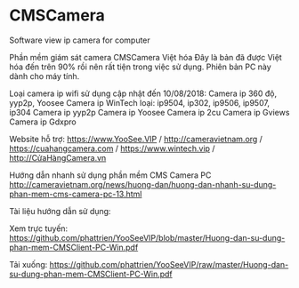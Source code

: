 # CMSCamera
Software view ip camera for computer

Phần mềm giám sát camera CMSCamera Việt hóa
Đây là bản đã được Việt hóa đến trên 90% rồi nên rất tiện trong việc sử dụng.
Phiên bản PC này dành cho máy tính.

Loại camera ip wifi sử dụng cập nhật đến 10/08/2018:
Camera ip 360 độ, yyp2p, Yoosee
Camera ip WinTech loại:  ip9504, ip302, ip9506, ip9507, ip304
Camera ip yyp2p
Camera ip Yoosee
Camera ip 2cu
Camera ip Gviews
Camera ip Gdxpro

Website hỗ trợ: 
https://www.YooSee.VIP / http://cameravietnam.org / https://cuahangcamera.com / https://www.wintech.vip / http://CửaHàngCamera.vn

Hướng dẫn nhanh sử dụng phần mềm CMS Camera PC
http://cameravietnam.org/news/huong-dan/huong-dan-nhanh-su-dung-phan-mem-cms-camera-pc-13.html

Tài liệu hướng dẫn sử dụng: 

Xem trực tuyến: https://github.com/phattrien/YooSeeVIP/blob/master/Huong-dan-su-dung-phan-mem-CMSClient-PC-Win.pdf

Tải xuống: https://github.com/phattrien/YooSeeVIP/raw/master/Huong-dan-su-dung-phan-mem-CMSClient-PC-Win.pdf
